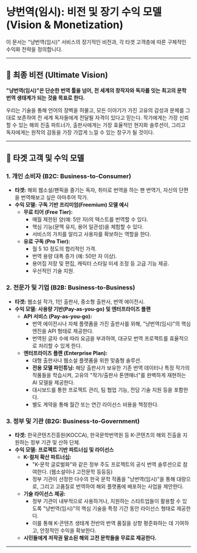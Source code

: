# 냥번역(임시): 비전 및 장기 수익 모델 (Vision & Monetization)

이 문서는 "냥번역(임시)" 서비스의 장기적인 비전과, 각 타겟 고객층에 따른 구체적인 수익화 전략을 정의합니다.

---

## 🎯 최종 비전 (Ultimate Vision)

**"냥번역(임시)"은 단순한 번역 툴을 넘어, 전 세계의 창작자와 독자를 잇는 최고의 문학 번역 생태계가 되는 것을 목표로 한다.**

우리는 기술을 통해 언어의 장벽을 허물고, 모든 이야기가 가진 고유의 감성과 문체를 그대로 보존하여 전 세계 독자들에게 전달될 자격이 있다고 믿는다. 작가에게는 가장 신뢰할 수 있는 해외 진출 파트너가, 출판사에게는 가장 효율적인 현지화 솔루션이, 그리고 독자에게는 원작의 감동을 가장 가깝게 느낄 수 있는 창구가 될 것이다.

---

## 👥 타겟 고객 및 수익 모델

### 1. 개인 소비자 (B2C: Business-to-Consumer)

*   **타겟:** 해외 웹소설/팬픽을 즐기는 독자, 취미로 번역을 하는 팬 번역가, 자신의 단편을 번역해보고 싶은 아마추어 작가.
*   **수익 모델:** **구독 기반 프리미엄(Freemium) 모델 예시**
    *   **무료 티어 (Free Tier):**
        *   매월 제한된 양(예: 5만 자)의 텍스트를 번역할 수 있다.
        *   핵심 기능(문맥 유지, 용어 일관성)을 체험할 수 있다.
        *   서비스의 가치를 알리고 사용자를 확보하는 역할을 한다.
    *   **유료 구독 (Pro Tier):**
        *   월 $5~$10 정도의 합리적인 가격.
        *   번역 용량 대폭 증가 (예: 50만 자 이상).
        *   용어집 저장 및 편집, 캐릭터 스타일 미세 조정 등 고급 기능 제공.
        *   우선적인 기술 지원.

### 2. 전문가 및 기업 (B2B: Business-to-Business)

*   **타겟:** 웹소설 작가, 1인 출판사, 중소형 출판사, 번역 에이전시.
*   **수익 모델:** **사용량 기반(Pay-as-you-go) 및 엔터프라이즈 플랜**
    *   **API 서비스 (Pay-as-you-go):**
        *   번역 에이전시나 자체 플랫폼을 가진 출판사를 위해, "냥번역(임시)"의 핵심 엔진을 API 형태로 제공한다.
        *   번역된 글자 수에 따라 요금을 부과하여, 대규모 번역 프로젝트를 효율적으로 처리할 수 있게 한다.
    *   **엔터프라이즈 플랜 (Enterprise Plan):**
        *   대형 출판사나 웹소설 플랫폼을 위한 맞춤형 솔루션.
        *   **전용 모델 파인튜닝:** 해당 출판사가 보유한 기존 번역 데이터나 특정 작가의 작품들을 학습시켜, 고유의 "작가/출판사 톤앤매너"를 완벽하게 재현하는 AI 모델을 제공한다.
        *   대시보드를 통한 프로젝트 관리, 팀 협업 기능, 전담 기술 지원 등을 포함한다.
        *   별도 계약을 통해 월간 또는 연간 라이선스 비용을 책정한다.

### 3. 정부 및 기관 (B2G: Business-to-Government)

*   **타겟:** 한국콘텐츠진흥원(KOCCA), 한국문학번역원 등 K-콘텐츠의 해외 진출을 지원하는 정부 기관 및 산하 단체.
*   **수익 모델:** **프로젝트 기반 파트너십 및 라이선스**
    *   **K-컬처 확산 파트너십:**
        *   "K-문학 글로벌화"와 같은 정부 주도 프로젝트의 공식 번역 솔루션으로 참여한다. (웹소설이나 고전문학 등등등)
        *   정부 기관이 선정한 다수의 한국 문학 작품을 "냥번역(임시)"을 통해 대량으로, 그리고 고품질로 번역하여 해외 플랫폼에 배포하는 사업을 제안한다.
    *   **기술 라이선스 제공:**
        *   정부 기관이 내부적으로 사용하거나, 지원하는 스타트업들이 활용할 수 있도록 "냥번역(임시)"의 핵심 기술을 특정 기간 동안 라이선스 형태로 제공한다.
        *   이를 통해 K-콘텐츠 생태계 전반의 번역 품질을 상향 평준화하는 데 기여하고, 안정적인 수익을 확보한다.
    *   **시민들에게 저작권 말소된 해외 고전 문학들을 무료로 제공한다.**

---
